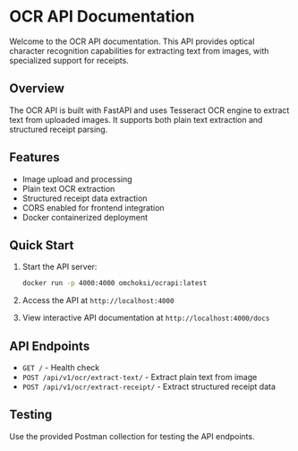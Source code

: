 # OCR API Documentation

Welcome to the OCR API documentation. This API provides optical character recognition capabilities for extracting text from images, with specialized support for receipts.

## Overview

The OCR API is built with FastAPI and uses Tesseract OCR engine to extract text from uploaded images. It supports both plain text extraction and structured receipt parsing.

## Features

- Image upload and processing
- Plain text OCR extraction
- Structured receipt data extraction
- CORS enabled for frontend integration
- Docker containerized deployment

## Quick Start

1. Start the API server:
   ```bash
   docker run -p 4000:4000 omchoksi/ocrapi:latest
   ```

2. Access the API at `http://localhost:4000`

3. View interactive API documentation at `http://localhost:4000/docs`

## API Endpoints

- `GET /` - Health check
- `POST /api/v1/ocr/extract-text/` - Extract plain text from image
- `POST /api/v1/ocr/extract-receipt/` - Extract structured receipt data

## Testing

Use the provided Postman collection for testing the API endpoints.